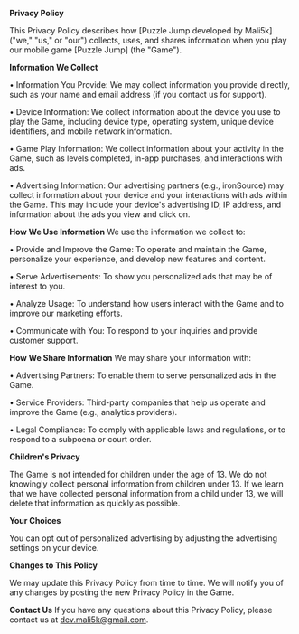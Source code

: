 **Privacy Policy** 

This Privacy Policy describes how [Puzzle Jump developed by Mali5k] ("we," "us," or "our") collects, uses, and shares information when you play our mobile game [Puzzle Jump] (the "Game"). 

**Information We Collect**

•	Information You Provide: We may collect information you provide directly, such as your name and email address (if you contact us for support).

•	Device Information: We collect information about the device you use to play the Game, including device type, operating system, unique device identifiers, and mobile network information. 

•	Game Play Information: We collect information about your activity in the Game, such as levels completed, in-app purchases, and interactions with ads. 

•	Advertising Information: Our advertising partners (e.g., ironSource) may collect information about your device and your interactions with ads within the Game. This may include your device's advertising ID, IP address, and information about the ads you view and click on. 

**How We Use Information**
We use the information we collect to: 

•	Provide and Improve the Game: To operate and maintain the Game, personalize your experience, and develop new features and content. 

•	Serve Advertisements: To show you personalized ads that may be of interest to you. 

•	Analyze Usage: To understand how users interact with the Game and to improve our marketing efforts. 

•	Communicate with You: To respond to your inquiries and provide customer support. 

**How We Share Information**
We may share your information with: 

•	Advertising Partners: To enable them to serve personalized ads in the Game. 

•	Service Providers: Third-party companies that help us operate and improve the Game (e.g., analytics providers). 

•	Legal Compliance: To comply with applicable laws and regulations, or to respond to a subpoena or court order. 

**Children's Privacy**

The Game is not intended for children under the age of 13. We do not knowingly collect personal information from children under 13. If we learn that we have collected personal information from a child under 13, we will delete that information as quickly as possible.    

**Your Choices** 

You can opt out of personalized advertising by adjusting the advertising settings on your device. 

**Changes to This Policy** 

We may update this Privacy Policy from time to time. We will notify you of any changes by posting the new Privacy Policy in the Game.    
 
**Contact Us** 
If you have any questions about this Privacy Policy, please contact us at dev.mali5k@gmail.com. 
 
